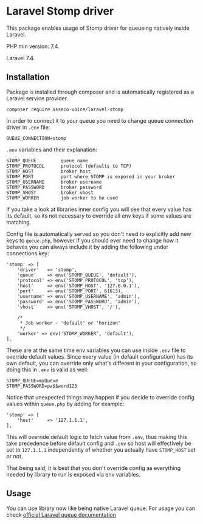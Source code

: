 # Laravel Stomp driver

This package enables usage of Stomp driver for queueing natively inside 
Laravel.

PHP min version: 7.4.

Laravel 7.4.

## Installation

Package is installed through composer and is automatically registered
as a Laravel service provider.

``composer require asseco-voice/laravel-stomp``

In order to connect it to your queue you need to change queue
connection driver in ``.env`` file:

```
QUEUE_CONNECTION=stomp
```

``.env`` variables and their explanation:

```
STOMP_QUEUE         queue name
STOMP_PROTOCOL      protocol (defaults to TCP)
STOMP_HOST          broker host
STOMP_PORT          port where STOMP is exposed in your broker
STOMP_USERNAME      broker username
STOMP_PASSWORD      broker password
STOMP_VHOST         broker vhost
STOMP_WORKER        job worker to be used
```

If you take a look at libraries inner config you will see that
every value has its default, so its not necessary to override
all env keys if some values are matching. 

Config file is automatically served so you don't need to explicitly
add new keys to ``queue.php``, however if you should ever need to
change how it behaves you can always include it by adding the 
following under connections key:

```
'stomp' => [
    'driver'   => 'stomp',
    'queue'    => env('STOMP_QUEUE', 'default'),
    'protocol' => env('STOMP_PROTOCOL', 'tcp'),
    'host'     => env('STOMP_HOST', '127.0.0.1'),
    'port'     => env('STOMP_PORT', 61613),
    'username' => env('STOMP_USERNAME', 'admin'),
    'password' => env('STOMP_PASSWORD', 'admin'),
    'vhost'    => env('STOMP_VHOST', '/'),

    /*
     * Job worker - 'default' or 'horizon'
     */
    'worker' => env('STOMP_WORKER', 'default'),
],
```

These are at the same time env variables you can use inside `.env`
file to override default values. Since every value (in default
configuration) has its own default, you can override only what's 
different in your configuration, so doing this in ``.env`` is 
valid as well:

```
STOMP_QUEUE=myQueue
STOMP_PASSWORD=pa$$word123
```

Notice that unexpected things may happen if you decide to override 
config values within ``queue.php`` by adding for example:

```
'stomp' => [
    'host'     => '127.1.1.1',
],
```

This will override default logic to fetch value from ``.env``, thus
making this take precedence before default config and ``.env`` 
so host will effectively be set to ``127.1.1.1`` independently of
whether you actually have ``STOMP_HOST`` set or not. 

That being said, it is best that you don't override config as 
everything needed by library to run is exposed via env variables.

## Usage

You can use library now like being native Laravel queue. 
For usage you can check 
[official Laravel queue documentation](https://laravel.com/docs/7.x/queues)
